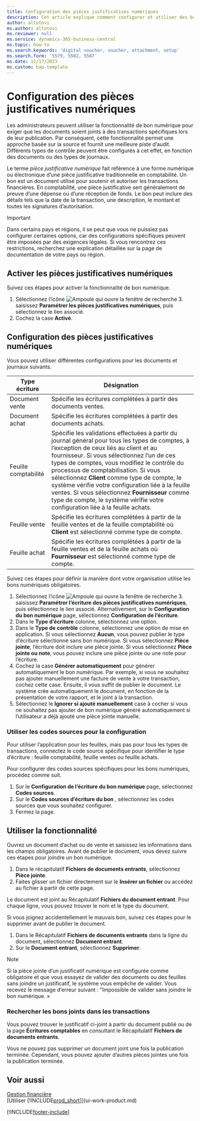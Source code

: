 ```yaml
---
title: Configuration des pièces justificatives numériques
description: Cet article explique comment configurer et utiliser des bons numériques obligatoires dans Microsoft Dynamics 365 Business Central.
author: altotovi
ms.author: altotovi
ms.reviewer: null
ms.service: dynamics-365-business-central
ms.topic: how-to
ms.search.keywords: 'digital voucher, voucher, attachment, setup'
ms.search.form: '5579, 5582, 5587'
ms.date: 11/17/2023
ms.custom: bap-template
---
```


# Configuration des pièces justificatives numériques

Les administrateurs peuvent utiliser la fonctionnalité de bon numérique pour exiger que les documents soient joints à des transactions spécifiques lors de leur publication. Par conséquent, cette fonctionnalité permet une approche basée sur la source et fournit une meilleure piste d’audit. Différents types de contrôle peuvent être configurés à cet effet, en fonction des documents ou des types de journaux.

Le terme *pièce justificative numérique* fait référence à une forme numérique ou électronique d’une pièce justificative traditionnelle en comptabilité. Un bon est un document utilisé pour soutenir et autoriser les transactions financières. En comptabilité, une pièce justificative sert généralement de preuve d’une dépense ou d’une réception de fonds. Le bon peut inclure des détails tels que la date de la transaction, une description, le montant et toutes les signatures d’autorisation.

> [!IMPORTANT]
> Dans certains pays et régions, il se peut que vous ne puissiez pas configurer certaines options, car des configurations spécifiques peuvent être imposées par des exigences légales. Si vous rencontrez ces restrictions, recherchez une explication détaillée sur la page de documentation de votre pays ou région.

## Activer les pièces justificatives numériques

Suivez ces étapes pour activer la fonctionnalité de bon numérique.

1. Sélectionnez l’icône ![Ampoule qui ouvre la fenêtre de recherche 3.](media/ui-search/search_small.png "Dites-moi ce que vous voulez faire") saisissez **Paramétrer les pièces justificatives numériques**, puis sélectionnez le lien associé.
2. Cochez la case **Activé**.

## Configuration des pièces justificatives numériques

Vous pouvez utiliser différentes configurations pour les documents et journaux suivants.

| Type écriture | Désignation |
|------------|-------------|
| Document vente | Spécifie les écritures complétées à partir des documents ventes. |
| Document achat | Spécifie les écritures complétées à partir des documents achats. |
| Feuille comptabilité | Spécifie les validations effectuées à partir du journal général pour tous les types de comptes, à l’exception de ceux liés au client et au fournisseur. Si vous sélectionnez l’un de ces types de comptes, vous modifiez le contrôle du processus de comptabilisation. Si vous sélectionnez **Client** comme type de compte, le système vérifie votre configuration liée à la feuille ventes. Si vous sélectionnez **Fournisseur** comme type de compte, le système vérifie votre configuration liée à la feuille achats. |
| Feuille vente | Spécifie les écritures complétées à partir de la feuille ventes et de la feuille comptabilité où **Client** est sélectionné comme type de compte. |
| Feuille achat | Spécifie les écritures complétées à partir de la feuille ventes et de la feuille achats où **Fournisseur** est sélectionné comme type de compte. |

Suivez ces étapes pour définir la manière dont votre organisation utilise les bons numériques obligatoires.

1. Sélectionnez l’icône ![Ampoule qui ouvre la fenêtre de recherche 3.](media/ui-search/search_small.png "Dites-moi ce que vous voulez faire") saisissez **Paramétrer l’écriture des pièces justificatives numériques**, puis sélectionnez le lien associé. Alternativement, sur le **Configuration du bon numérique** page, sélectionnez **Configuration de l’écriture**.
2. Dans le **Type d’écriture** colonne, sélectionnez une option.
3. Dans le **Type de contrôle** colonne, sélectionnez une option de mise en application. Si vous sélectionnez **Aucun**, vous pouvez publier le type d’écriture sélectionné sans bon numérique. Si vous sélectionnez **Pièce jointe**, l’écriture doit inclure une pièce jointe. Si vous sélectionnez **Pièce jointe ou note**, vous pouvez inclure une pièce jointe ou une note pour l’écriture. 
4. Cochez la case **Générer automatiquement** pour générer automatiquement le bon numérique. Par exemple, si vous ne souhaitez pas ajouter manuellement une facture de vente à votre transaction, cochez cette case. Ensuite, il vous suffit de publier le document. Le système crée automatiquement le document, en fonction de la présentation de votre rapport, et le joint à la transaction.
5. Sélectionnez le **Ignorer si ajouté manuellement** case à cocher si vous ne souhaitez pas ajouter de bon numérique généré automatiquement si l’utilisateur a déjà ajouté une pièce jointe manuelle.

### Utiliser les codes sources pour la configuration

Pour utiliser l’application pour les feuilles, mais pas pour tous les types de transactions, connectez le code source spécifique pour identifier le type d’écriture : feuille comptabilité, feuille ventes ou feuille achats.

Pour configurer des codes sources spécifiques pour les bons numériques, procédez comme suit.

1. Sur le **Configuration de l’écriture du bon numérique** page, sélectionnez **Codes sources**.
2. Sur le **Codes sources d’écriture du bon** , sélectionnez les codes sources que vous souhaitez configurer.
3. Fermez la page.

## Utiliser la fonctionnalité

Ouvrez un document d’achat ou de vente et saisissez les informations dans les champs obligatoires. Avant de publier le document, vous devez suivre ces étapes pour joindre un bon numérique.

1. Dans le récapitulatif **Fichiers de documents entrants**, sélectionnez **Pièce jointe**.
2. Faites glisser un fichier directement sur le **Insérer un fichier** ou accédez au fichier à partir de cette page.

Le document est joint au Récapitulatif **Fichiers du document entrant**. Pour chaque ligne, vous pouvez trouver le nom et le type du document.

Si vous joignez accidentellement le mauvais bon, suivez ces étapes pour le supprimer avant de publier le document.

1. Dans le Récapitulatif **Fichiers de documents entrants** dans la ligne du document, sélectionnez **Document entrant**.
2. Sur le **Document entrant**, sélectionnez **Supprimer**.

> [!NOTE]
> Si la pièce jointe d’un justificatif numérique est configurée comme obligatoire et que vous essayez de valider des documents ou des feuilles sans joindre un justificatif, le système vous empêche de valider. Vous recevez le message d’erreur suivant : "Impossible de valider sans joindre le bon numérique. »

### Rechercher les bons joints dans les transactions

Vous pouvez trouver le justificatif ci-joint à partir du document publié ou de la page **Écritures comptables** en consultant le Récapitulatif **Fichiers de documents entrants**.

Vous ne pouvez pas supprimer un document joint une fois la publication terminée. Cependant, vous pouvez ajouter d’autres pièces jointes une fois la publication terminée.

## Voir aussi

[Gestion financière](finance.md)  
[Utiliser [!INCLUDE[prod_short](includes/prod_short.md)]](ui-work-product.md)

[!INCLUDE[footer-include](includes/footer-banner.md)]
